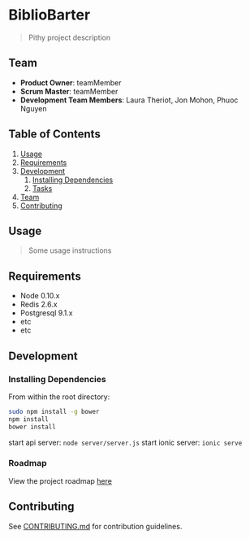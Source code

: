 # BiblioBarter

> Pithy project description

## Team

  - __Product Owner__: teamMember
  - __Scrum Master__: teamMember
  - __Development Team Members__: Laura Theriot, Jon Mohon, Phuoc Nguyen

## Table of Contents

1. [Usage](#Usage)
1. [Requirements](#requirements)
1. [Development](#development)
    1. [Installing Dependencies](#installing-dependencies)
    1. [Tasks](#tasks)
1. [Team](#team)
1. [Contributing](#contributing)

## Usage

> Some usage instructions

## Requirements

- Node 0.10.x
- Redis 2.6.x
- Postgresql 9.1.x
- etc
- etc

## Development

### Installing Dependencies

From within the root directory:

```sh
sudo npm install -g bower
npm install
bower install
```

start api server: `node server/server.js`
start ionic server: `ionic serve`

### Roadmap

View the project roadmap [here](LINK_TO_PROJECT_ISSUES)


## Contributing

See [CONTRIBUTING.md](_CONTRIBUTING.md) for contribution guidelines.
